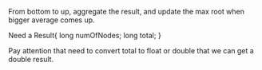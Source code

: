 
From bottom to up, aggregate the result, and update the max root when bigger average comes up.

Need a Result{
long numOfNodes;
long total;
}

Pay attention that need to convert total to float or double that we can get a double result.

